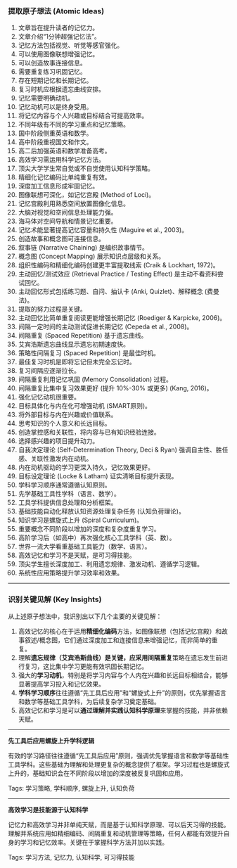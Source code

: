
### 提取原子想法 (Atomic Ideas)

1.  文章旨在提升读者的记忆力。
2.  文章介绍“1分钟超强记忆法”。
3.  记忆方法包括视觉、听觉等感官强化。
4.  可以使用图像联想增强记忆。
5.  可以创造故事连接信息。
6.  需要重复练习巩固记忆。
7.  存在短期记忆和长期记忆。
8. 复习时机应根据遗忘曲线安排。
9. 记忆需要明确动机。
10. 记忆动机可以是终身受用。
11. 将记忆内容与个人兴趣或目标结合可提高效率。
12. 不同年级有不同的学习重点和记忆策略。
13. 国中阶段侧重英语和数学。
14. 高中阶段重视国文和作文。
15. 高二后加强英语和数学准备高考。
16. 高效学习需运用科学记忆方法。
17. 顶尖大学学生常自觉或不自觉使用认知科学策略。
18. 精细化记忆编码比单纯重复有效。
19. 深度加工信息形成牢固记忆。
20. 图像联想可深化，如记忆宫殿 (Method of Loci)。
21. 记忆宫殿利用熟悉空间放置图像化信息。
22. 大脑对视觉和空间信息处理能力强。
23. 海马体对空间导航和情景记忆重要。
24. 记忆术能显著提高记忆容量和持久性 (Maguire et al., 2003)。
25. 创造故事和概念图可连接信息。
26. 叙事链 (Narrative Chaining) 是编织故事情节。
27. 概念图 (Concept Mapping) 展示知识点层级和关系。
28. 组织性编码和精细化编码创建更丰富提取线索 (Craik & Lockhart, 1972)。
29. 主动回忆/测试效应 (Retrieval Practice / Testing Effect) 是主动不看资料尝试回忆。
30. 主动回忆形式包括练习题、自问、抽认卡 (Anki, Quizlet)、解释概念 (费曼法)。
31. 提取的努力过程是关键。
32. 主动回忆比简单重复阅读更能增强长期记忆 (Roediger & Karpicke, 2006)。
33. 间隔一定时间的主动测试促进长期记忆 (Cepeda et al., 2008)。
34. 间隔重复 (Spaced Repetition) 基于遗忘曲线。
35. 艾宾浩斯遗忘曲线显示遗忘初期速度快。
36. 策略性间隔复习 (Spaced Repetition) 是最佳时机。
37. 最佳复习时机是即将忘记但未完全忘记时。
38. 复习间隔应逐渐拉长。
39. 间隔重复利用记忆巩固 (Memory Consolidation) 过程。
40. 间隔重复比集中复习效果更好 (提升 10%-30% 或更多) (Kang, 2016)。
41. 强化记忆动机很重要。
42. 目标具体化与内在化可增强动机 (SMART原则)。
43. 将外部目标与内在兴趣或价值联系。
44. 思考知识的个人意义和长远目标。
45. 创造掌控感和关联性，将内容与已有知识经验连接。
46. 选择感兴趣的项目提升动力。
47. 自我决定理论 (Self-Determination Theory, Deci & Ryan) 强调自主性、胜任感、关联性激发内在动机。
48. 内在动机驱动的学习更深入持久，记忆效果更好。
49. 目标设定理论 (Locke & Latham) 证实清晰目标提升表现。
50. 学科学习顺序通常遵循认知原则。
51. 先学基础工具性学科（语言、数学）。
52. 工具学科提供信息处理和分析框架。
53. 基础技能自动化释放认知资源处理复杂任务 (认知负荷理论)。
54. 知识学习是螺旋式上升 (Spiral Curriculum)。
55. 重要概念不同阶段以增加的深度和复杂度重复学习。
56. 高阶学习后（如高中）再次强化核心工具学科（英、数）。
57. 世界一流大学看重基础工具能力（数学、语言）。
58. 高效记忆和学习不是天赋，是可习得技能。
59. 顶尖学生擅长深度加工、利用遗忘规律、激发动机、遵循学习逻辑。
60. 系统性应用策略提升学习效率和效果。

---

### 识别关键见解 (Key Insights)

从上述原子想法中，我识别出以下几个主要的关键见解：

1.  高效记忆的核心在于运用**精细化编码**方法，如图像联想（包括记忆宫殿）和故事叙述/概念图，它们通过深度加工和连接信息来增强记忆，而非简单的重复。
2.  理解**遗忘规律（艾宾浩斯曲线）**是关键，应采用**间隔重复**策略在遗忘发生前进行复习，这比集中学习更能有效巩固长期记忆。
3.  强大的**学习动机**，特别是将学习内容与个人内在兴趣和长远目标相结合，能够显著提高学习投入和记忆效果。
4.  **学科学习顺序**往往遵循“先工具后应用”和“螺旋式上升”的原则，优先掌握语言和数学等基础工具学科，为后续复杂学习奠定基础。
5.  高效记忆和学习是可以**通过理解并实践认知科学原理**来掌握的技能，并非依赖天赋。

---

**先工具后应用螺旋上升学科逻辑**

有效的学习路径往往遵循“先工具后应用”原则，强调优先掌握语言和数学等基础性工具学科。这些基础为理解和处理更复杂的概念提供了框架。学习过程也是螺旋式上升的，基础知识会在不同阶段以增加的深度被反复巩固和应用。

Tags: 学习策略, 学科顺序, 螺旋上升, 认知负荷

---

**高效学习是技能源于认知科学**

记忆力和高效学习并非单纯天赋，而是基于认知科学原理、可以后天习得的技能。理解并系统应用如精细编码、间隔重复和动机管理等策略，任何人都能有效提升自身的学习和记忆效率。关键在于掌握科学方法并加以实践。

Tags: 学习方法, 记忆力, 认知科学, 可习得技能
